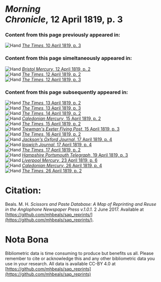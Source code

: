 # *Morning Chronicle*, 12 April 1819, p. 3  
  
### Content from this page previously appeared in:  
![Hand](http://scissorsandpaste.net/wp-content/uploads/2017/06/smallhandpointer.png) [*The Times*, 10 April 1819, p. 3](https://mhbeals.github.io/sap_html/The-Times/The-Times-10-April-1819-p-3)  
  
### Content from this page simeltaneously appeared in:  
![Hand](http://scissorsandpaste.net/wp-content/uploads/2017/06/smallhandpointer.png) [*Bristol Mercury*, 12 April 1819, p. 2](https://mhbeals.github.io/sap_html/Bristol-Mercury/Bristol-Mercury-12-April-1819-p-2)  
![Hand](http://scissorsandpaste.net/wp-content/uploads/2017/06/smallhandpointer.png) [*The Times*, 12 April 1819, p. 2](https://mhbeals.github.io/sap_html/The-Times/The-Times-12-April-1819-p-2)  
![Hand](http://scissorsandpaste.net/wp-content/uploads/2017/06/smallhandpointer.png) [*The Times*, 12 April 1819, p. 3](https://mhbeals.github.io/sap_html/The-Times/The-Times-12-April-1819-p-3)  
  
### Content from this page subsequently appeared in:  
![Hand](http://scissorsandpaste.net/wp-content/uploads/2017/06/smallhandpointer.png) [*The Times*, 13 April 1819, p. 2](https://mhbeals.github.io/sap_html/The-Times/The-Times-13-April-1819-p-2)  
![Hand](http://scissorsandpaste.net/wp-content/uploads/2017/06/smallhandpointer.png) [*The Times*, 13 April 1819, p. 3](https://mhbeals.github.io/sap_html/The-Times/The-Times-13-April-1819-p-3)  
![Hand](http://scissorsandpaste.net/wp-content/uploads/2017/06/smallhandpointer.png) [*The Times*, 14 April 1819, p. 2](https://mhbeals.github.io/sap_html/The-Times/The-Times-14-April-1819-p-2)  
![Hand](http://scissorsandpaste.net/wp-content/uploads/2017/06/smallhandpointer.png) [*Caledonian Mercury*, 15 April 1819, p. 2](https://mhbeals.github.io/sap_html/Caledonian-Mercury/Caledonian-Mercury-15-April-1819-p-2)  
![Hand](http://scissorsandpaste.net/wp-content/uploads/2017/06/smallhandpointer.png) [*The Times*, 15 April 1819, p. 2](https://mhbeals.github.io/sap_html/The-Times/The-Times-15-April-1819-p-2)  
![Hand](http://scissorsandpaste.net/wp-content/uploads/2017/06/smallhandpointer.png) [*Trewman's Exeter Flying Post*, 15 April 1819, p. 3](https://mhbeals.github.io/sap_html/Trewman's-Exeter-Flying-Post/Trewman's-Exeter-Flying-Post-15-April-1819-p-3)  
![Hand](http://scissorsandpaste.net/wp-content/uploads/2017/06/smallhandpointer.png) [*The Times*, 16 April 1819, p. 2](https://mhbeals.github.io/sap_html/The-Times/The-Times-16-April-1819-p-2)  
![Hand](http://scissorsandpaste.net/wp-content/uploads/2017/06/smallhandpointer.png) [*Jackson's Oxford Journal*, 17 April 1819, p. 4](https://mhbeals.github.io/sap_html/Jackson's-Oxford-Journal/Jackson's-Oxford-Journal-17-April-1819-p-4)  
![Hand](http://scissorsandpaste.net/wp-content/uploads/2017/06/smallhandpointer.png) [*Ipswich Journal*, 17 April 1819, p. 4](https://mhbeals.github.io/sap_html/Ipswich-Journal/Ipswich-Journal-17-April-1819-p-4)  
![Hand](http://scissorsandpaste.net/wp-content/uploads/2017/06/smallhandpointer.png) [*The Times*, 17 April 1819, p. 2](https://mhbeals.github.io/sap_html/The-Times/The-Times-17-April-1819-p-2)  
![Hand](http://scissorsandpaste.net/wp-content/uploads/2017/06/smallhandpointer.png) [*Hampshire Portsmouth Telegraph*, 19 April 1819, p. 3](https://mhbeals.github.io/sap_html/Hampshire-Portsmouth-Telegraph/Hampshire-Portsmouth-Telegraph-19-April-1819-p-3)  
![Hand](http://scissorsandpaste.net/wp-content/uploads/2017/06/smallhandpointer.png) [*Liverpool Mercury*, 23 April 1819, p. 6](https://mhbeals.github.io/sap_html/Liverpool-Mercury/Liverpool-Mercury-23-April-1819-p-6)  
![Hand](http://scissorsandpaste.net/wp-content/uploads/2017/06/smallhandpointer.png) [*Caledonian Mercury*, 26 April 1819, p. 4](https://mhbeals.github.io/sap_html/Caledonian-Mercury/Caledonian-Mercury-26-April-1819-p-4)  
![Hand](http://scissorsandpaste.net/wp-content/uploads/2017/06/smallhandpointer.png) [*The Times*, 26 April 1819, p. 2](https://mhbeals.github.io/sap_html/The-Times/The-Times-26-April-1819-p-2)  


# Citation: 

Beals. M. H. *Scissors and Paste Database: A Map of Reprinting and Reuse in the Anglophone Newspaper Press v.1.0.1.* 2 June 2017. Available at [https://github.com/mhbeals/sap_reprints/](https://github.com/mhbeals/sap_reprints/). 

# Nota Bona

Bibliometric data is time consuming to produce but benefits us all. Please remember to cite or acknowledge this and any other bibliometric data you use in your research. All data is available CC-BY 4.0 at [https://github.com/mhbeals/sap_reprints](https://github.com/mhbeals/sap_reprints)